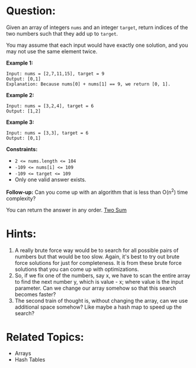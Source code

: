 # Question:
Given an array of integers ```nums``` and an integer ```target```, return indices of the two numbers such that they add up to ```target```.

You may assume that each input would have exactly one solution, and you may not use the same element twice.

**Example 1:**
```
Input: nums = [2,7,11,15], target = 9
Output: [0,1]
Explanation: Because nums[0] + nums[1] == 9, we return [0, 1].
```
**Example 2:**
```
Input: nums = [3,2,4], target = 6
Output: [1,2]
```
**Example 3:**
```
Input: nums = [3,3], target = 6
Output: [0,1]
``` 

**Constraints:**
* ```2 <= nums.length <= 104```
* ```-109 <= nums[i] <= 109```
* ```-109 <= target <= 109```
* Only one valid answer exists.
 

**Follow-up:** Can you come up with an algorithm that is less than O(n<sup>2</sup>) time complexity?

You can return the answer in any order.
[Two Sum](https://leetcode.com/problems/two-sum/)

# Hints:
1. A really brute force way would be to search for all possible pairs of numbers but that would be too slow. Again, it's best to try out brute force solutions for just for completeness. It is from these brute force solutions that you can come up with optimizations.
2. So, if we fix one of the numbers, say x, we have to scan the entire array to find the next number y, which is value - x; where value is the input parameter. Can we change our array somehow so that this search becomes faster?
3. The second train of thought is, without changing the array, can we use additional space somehow? Like maybe a hash map to speed up the search?

# Related Topics: 
* Arrays
* Hash Tables
